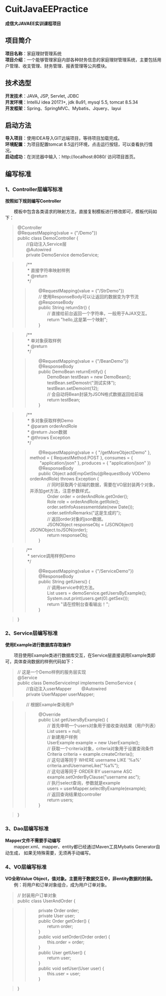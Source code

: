# CuitJavaEEPractice
**成信大JAVAEE实训课程项目**

## 项目简介  
**项目名称**：家庭理财管理系统  
**项目介绍**：一个能够管理家庭内部各种财务信息的家庭理财管理系统，主要包括用户管理、收支管理、财务管理、报表管理等公共模块。  

## 技术选型
**开发技术**：JAVA, JSP, Servlet, JDBC  
**开发环境**：IntelliJ idea 2017.1+, jdk 8u91, mysql 5.5, tomcat 8.5.34  
**开发框架**：Spring、SpringMVC、Mybatis、Jquery、layui

## 启动方法
**导入项目**：使用IDEA导入GIT远端项目，等待项目加载完成。  
**环境配置**：为项目配置tomcat 8.5运行环境，点击运行按钮，可以查看执行情况。    
**启动成功**：在浏览器中输入：http://localhost:8080/ 访问项目首页。  

## 编写标准

### 1、Controller层编写标准  
  
**按照如下规则编写Controller**  
  
&emsp;&emsp;模板中包含各类请求的映射方法，直接复制模板进行修改即可，模板代码如下：  
  
> @Controller  
> @RequestMapping(value = {"/Demo"})  
> public class DemoController {  
> &emsp;&emsp;//自动注入Service层  
> &emsp;&emsp;@Autowired  
> &emsp;&emsp;private DemoService demoService;  

> &emsp;&emsp;/**  
> &emsp;&emsp; * 直接字符串映射样例  
> &emsp;&emsp; * @return  
> &emsp;&emsp; */  
>> &emsp;&emsp;@RequestMapping(value = {"/StrDemo"})  
> &emsp;&emsp;// 使用ResponseBody可以让返回的数据变为字节流  
> &emsp;&emsp;@ResponseBody  
> &emsp;&emsp;public String returnStr() {  
> &emsp;&emsp;&emsp;&emsp;// 直接给前台返回一个字符串，一般用于AJAX交互。  
> &emsp;&emsp;&emsp;&emsp;return "hello,这是第一个映射";  
> &emsp;&emsp;}  

> &emsp;&emsp;/**  
> &emsp;&emsp; * 单对象获取样例  
> &emsp;&emsp; * @return  
> &emsp;&emsp; */  
>> &emsp;&emsp;@RequestMapping(value = {"/BeanDemo"})  
> &emsp;&emsp;@ResponseBody  
> &emsp;&emsp;public DemoBean returnEntify() {  
> &emsp;&emsp;&emsp;&emsp;DemoBean testBean = new DemoBean();  
> &emsp;&emsp;&emsp;&emsp;testBean.setDemostr("测试实体");  
> &emsp;&emsp;&emsp;&emsp;testBean.setDemoint(12);  
> &emsp;&emsp;&emsp;&emsp;// 会自动将Bean封装为JSON格式数据返回给前端  
> &emsp;&emsp;&emsp;&emsp;return testBean;  
> &emsp;&emsp;}  

> &emsp;&emsp;/**  
> &emsp;&emsp; * 多对象获取样例Demo  
> &emsp;&emsp; * @param orderAndRole  
> &emsp;&emsp; * @return Json数据  
> &emsp;&emsp; * @throws Exception  
> &emsp;&emsp; */  
>> &emsp;&emsp;@RequestMapping(value = { "/getMoreObjectDemo" }, method = { RequestMethod.POST }, consumes = {  
> &emsp;&emsp;		"application/json" }, produces = { "application/json" })  
> &emsp;&emsp;@ResponseBody  
> &emsp;&emsp;public Object addEmpGetStu(@RequestBody VODemo orderAndRole) throws Exception {  
> &emsp;&emsp;&emsp;&emsp;// 同时获取两个前端的数据，需要在VO层封装两个对象，并添加get方法，注意参数样式。  
> &emsp;&emsp;&emsp;&emsp;Order order = orderAndRole.getOrder();  
> &emsp;&emsp;&emsp;&emsp;Role role = orderAndRole.getRole();  
> &emsp;&emsp;&emsp;&emsp;order.setInfoAssessmentdate(new Date());  
> &emsp;&emsp;&emsp;&emsp;order.setInfoRemarks("这是生成的");  
> &emsp;&emsp;&emsp;&emsp;// 返回order对象的json数据。  
> &emsp;&emsp;&emsp;&emsp;JSONObject responseObj = (JSONObject) JSONObject.toJSON(order);  
> &emsp;&emsp;&emsp;&emsp;return responseObj;  
> &emsp;&emsp;}  

> &emsp;&emsp;/**  
> &emsp;&emsp; * service调用样例Demo  
> &emsp;&emsp; */  
>> &emsp;&emsp;@RequestMapping(value = {"/ServiceDemo"})  
> &emsp;&emsp;@ResponseBody  
> &emsp;&emsp;public String getUsers() {  
> &emsp;&emsp;&emsp;&emsp;// 调用service中的方法。  
> &emsp;&emsp;&emsp;&emsp;List<User> users = demoService.getUsersByExample();  
> &emsp;&emsp;&emsp;&emsp;System.out.print(users.get(0).getSex());  
> &emsp;&emsp;&emsp;&emsp;return "请在控制台查看输出！";  
> &emsp;&emsp;} 

> }  


### 2、Service层编写标准  
  
**使用Example进行数据库存取操作**  
  
&emsp;&emsp;项目使用Example类进行数据库交互，在Service层直接调用Example类即可，具体查询数据的样例代码如下：
  
> // 这是一个Demo样例的服务层实现  
> @Service  
> public class DemoServiceImpl implements DemoService {  
> &emsp;&emsp;//自动注入userMapper
> &emsp;&emsp;@Autowired  
> &emsp;&emsp;private UserMapper userMapper;  

> &emsp;&emsp;// 根据Example查询用户  
>> &emsp;&emsp;@Override  
> &emsp;&emsp;public List<User> getUsersByExample() {  
> &emsp;&emsp;&emsp;&emsp;// 首先申明一个users对象用于接收查询结果（用户列表）  
> &emsp;&emsp;&emsp;&emsp;List<User> users = null;  
> &emsp;&emsp;&emsp;&emsp;// 新建用户样例  
> &emsp;&emsp;&emsp;&emsp;UserExample example = new UserExample();  
> &emsp;&emsp;&emsp;&emsp;// 获取一个criteria对象，criteria对象用于设置查询条件  
> &emsp;&emsp;&emsp;&emsp;Criteria criteria = example.createCriteria();  
> &emsp;&emsp;&emsp;&emsp;// 这句话等同于 WHERE username LIKE '%a%'  
> &emsp;&emsp;&emsp;&emsp;criteria.andUsernameLike("%a%");   
> &emsp;&emsp;&emsp;&emsp;// 这句话等同于 ORDER BY username ASC   
> &emsp;&emsp;&emsp;&emsp;example.setOrderByClause("username asc");  
> &emsp;&emsp;&emsp;&emsp;// 执行select查询，参数就是example  
> &emsp;&emsp;&emsp;&emsp;users = userMapper.selectByExample(example);  
> &emsp;&emsp;&emsp;&emsp;// 返回查询结果给controller  
> &emsp;&emsp;&emsp;&emsp;return users;  
> &emsp;&emsp;}  

> }  

### 3、Dao层编写标准  
**Mapper文件不需要手动编写**  
&emsp;&emsp;mapper.xml、mapper、entity都已经通过Maven工具Mybatis Generator自动生成， 如果无特殊需要，无须再手动编写。
  
### 4、VO层编写标准
**VO全称Value Object，值对象。主要用于数据交互中，非entity数据的封装。**  
&emsp;&emsp;例：将用户和订单对象组合，成为用户订单对象。
>// 封装用户订单对象  
>public class UserAndOrder {  

>>	&emsp;&emsp;private Order order;  
>>	&emsp;&emsp;private User user;  
>>	&emsp;&emsp;public Order getOrder() {  
>>	&emsp;&emsp;&emsp;&emsp;return order;  
>>	&emsp;&emsp;}  
>>	&emsp;&emsp;public void setOrder(Order order) {  
>>	&emsp;&emsp;&emsp;&emsp;this.order = order;  
>>	&emsp;&emsp;}  
>>	&emsp;&emsp;public User getUser() {  
>>	&emsp;&emsp;&emsp;&emsp;return user;  
>>	&emsp;&emsp;}  
>>	&emsp;&emsp;public void setUser(User user) {  
>>	&emsp;&emsp;&emsp;&emsp;this.user = user;  
>>	&emsp;&emsp;}  

>}  
